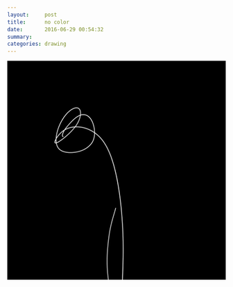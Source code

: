 ```yaml
---
layout:     post
title:      no color
date:       2016-06-29 00:54:32
summary:    
categories: drawing
---
```

![no color](/images/diary/no-color.png "in this current life.")
